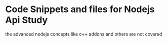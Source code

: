 # Code Snippets and files for Nodejs Api Study

the advanced nodejs concepts like c++ addons and others are not covered